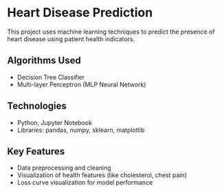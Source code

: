 # Heart Disease Prediction

This project uses machine learning techniques to predict the presence of heart disease using patient health indicators.

## Algorithms Used
- Decision Tree Classifier
- Multi-layer Perceptron (MLP Neural Network)

## Technologies
- Python, Jupyter Notebook
- Libraries: pandas, numpy, sklearn, matplotlib

## Key Features
- Data preprocessing and cleaning
- Visualization of health features (like cholesterol, chest pain)
- Loss curve visualization for model performance
